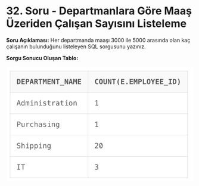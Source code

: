 # 32. Soru - Departmanlara Göre Maaş Üzeriden Çalışan Sayısını Listeleme

**Soru Açıklaması:**
Her departmanda maaşı 3000 ile 5000 arasında olan kaç çalışanın bulunduğunu listeleyen SQL sorgusunu yazınız.

**Sorgu Sonucu Oluşan Tablo:**

![alt text](/Ekran-Çıktıları/Ekran-Resmi_32.png)
